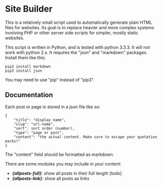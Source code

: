 Site Builder
============

This is a relatively small script used to automatically generate plain HTML files for websites. Its goal is to replace heavier and more complex systems involving PHP or other server side scripts for simpler, mostly static websites.

This script is written in Python, and is tested with python 3.3.3. It will not work with python 2.x. It requires the "json" and "markdown" packages. Install them like this:

	pip3 install markdown
	pip3 install json

You may need to use "pip" instead of "pip3".

Documentation
-------------
Each post or page is stored in a json file like so:

	{
		"title": "display name",
		"slug": "url-name",
		"sort": sort order (number),
		"type": "page or post",
		"content": "the actual content. Make sure to escape your quotation marks!"
	} 

The "content" field should be formatted as markdown.

There are some modules you may include in your content:
* ***{allposts-full}***: show all posts in their full length [todo]
* ***{allposts-link}***: show all posts as links
